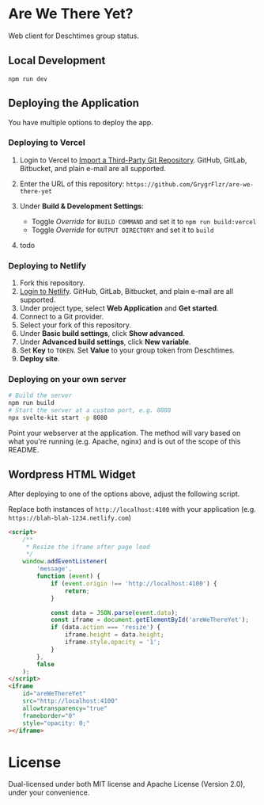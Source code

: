 # Are We There Yet?

Web client for Deschtimes group status.

## Local Development

```
npm run dev
```

## Deploying the Application

You have multiple options to deploy the app.

### Deploying to Vercel

1. Login to Vercel to [Import a Third-Party Git Repository](https://vercel.com/login?next=%2Fnew%2Fgit%2Fthird-party). GitHub, GitLab, Bitbucket, and plain e-mail are all supported.
2. Enter the URL of this repository: `https://github.com/GrygrFlzr/are-we-there-yet`
3. Under **Build & Development Settings**:

    - Toggle _Override_ for `BUILD COMMAND` and set it to `npm run build:vercel`
    - Toggle _Override_ for `OUTPUT DIRECTORY` and set it to `build`

4. todo

### Deploying to Netlify

1. Fork this repository.
2. [Login to Netlify](https://app.netlify.com/signup). GitHub, GitLab, Bitbucket, and plain e-mail are all supported.
3. Under project type, select **Web Application** and **Get started**.
4. Connect to a Git provider.
5. Select your fork of this repository.
6. Under **Basic build settings**, click **Show advanced**.
7. Under **Advanced build settings**, click **New variable**.
8. Set **Key** to `TOKEN`. Set **Value** to your group token from Deschtimes.
9. **Deploy site**.

### Deploying on your own server

```sh
# Build the server
npm run build
# Start the server at a custom port, e.g. 8080
npx svelte-kit start -p 8080
```

Point your webserver at the application. The method will vary based on what you're running (e.g. Apache, nginx) and is out of the scope of this README.

## Wordpress HTML Widget

After deploying to one of the options above, adjust the following script.

Replace both instances of `http://localhost:4100` with your application (e.g. `https://blah-blah-1234.netlify.com`)

```html
<script>
    /**
     * Resize the iframe after page load
     */
    window.addEventListener(
        'message',
        function (event) {
            if (event.origin !== 'http://localhost:4100') {
                return;
            }

            const data = JSON.parse(event.data);
            const iframe = document.getElementById('areWeThereYet');
            if (data.action === 'resize') {
                iframe.height = data.height;
                iframe.style.opacity = '1';
            }
        },
        false
    );
</script>
<iframe
    id="areWeThereYet"
    src="http://localhost:4100"
    allowtransparency="true"
    frameborder="0"
    style="opacity: 0;"
></iframe>
```

# License

Dual-licensed under both MIT license and Apache License (Version 2.0), under your convenience.
